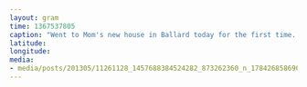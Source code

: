 ```yaml
---
layout: gram
time: 1367537805
caption: "Went to Mom's new house in Ballard today for the first time. I'm really digging it."
latitude: 
longitude: 
media:
- media/posts/201305/11261128_1457688384524282_873262360_n_17842685869000351.jpg
---
```

